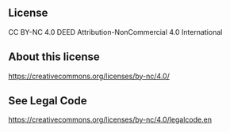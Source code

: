 ## License 
CC BY-NC 4.0 DEED
Attribution-NonCommercial 4.0 International

## About this license
https://creativecommons.org/licenses/by-nc/4.0/

## See Legal Code
https://creativecommons.org/licenses/by-nc/4.0/legalcode.en 
